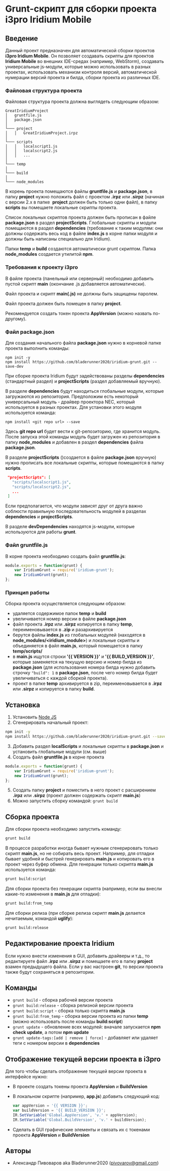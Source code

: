 # Grunt-скрипт для сборки проекта i3pro Iridium Mobile

## Введение

Данный проект предназначен для автоматической сборки проектов **i3pro Iridium Mobile**. Он позволяет создавать скрипты для проектов **Iridium Mobile** во внешних IDE-средах (например, WebStorm), создавать универсальные js-модули, которые можно использовать в разных проектах, использовать механизм контроля версий, автоматической нумерации версий проекта и билда, сборки проекта из различных IDE.

### Файловая структура проекта

Файловая структура проекта должна выглядеть следующим образом:

```
GreatIridiumProject
│   gruntfile.js
│   package.json
│
└─── project
│   │   GreatIridiumProject.irpz
│
└─── scripts
│   │   localscript1.js
│   │   localscript2.js
│   │   ...
│
└─── temp
│
└─── build
│
└─── node_modules

```

В корень проекта помещаются файлы **gruntfile.js** и **package.json**, в папку **project** нужно положить файл с проектом **.irpz** или **.sirpz** (начиная с версии 2.x в папке  **project** должен быть только одни файл), в папку **scripts** вы помещаете локальные скрипты проекта.

Список локальных скриптов проекта должен быть прописан в файле **package.json** в раздел **projectScripts**. Глобальные скрипты и модули помещаются в раздел **dependencies** (требование к таким модулям: они должны содержать весь код в файле **index.js** в корне папки модуля и должны быть написаны специально для Iridium).

Папки **temp** и **build** создаются автоматически grunt скриптом. Папка **node_modules** создается утилитой **npm**.

### Требования к проекту i3pro

В файле проекта (панельный или серверный) необходимо добавить пустой скрипт **main** (окончание .js добавляется автоматически).

Файл проекта и скрипт **main(.js)** не должны быть защищены паролем.

Файл проекта должен быть помещен в папку **project**.

Рекомендуется создать токен проекта **AppVersion** (можно назвать по-другому).


### Файл package.json

Для создания начального файла **package.json** нужно в корневой папке проекта выполнить команды:

```
npm init -y
npm install https://github.com/bladerunner2020/iridium-grunt.git --save-dev
```

При сборке проекта Iridium будут задействованы разделы **dependencies** (стандартный раздел) и **projectScripts**
(раздел добавляемый вручную).

В разделе **dependencies** будут находиться глобальные модули, которые загружаются из репозитория. Предположим есть некоторый универсальный модуль - драйвер проектора NEC, который используется в разных проектах. Для установки этого модуля используется команда:

 ```
 npm install <git repo url> --save
 ```

Здесь **git repo url** будет вести к git-репозиторию, где хранится модуль. После запуска этой команды модуль будет загружен из репозитория в папку **node_modules** и добавлен в раздел **dependencies** файла **package.json**.

В разделе **projectScripts** ()создается в файле **package.json** вручную) нужно прописать все локальные скрипты, которые помещаются в папку **scripts**.

 ```json
  "projectScripts": [
    "scripts/localscript1.js",
    "scripts/localscript2.js",
    ...
  ]
   ```

Если предполагается, что модули зависят друг от друга важно соблюсти правильную последовательность модулей в разделах **dependencies** и **projectScripts**.

В разделе **devDependencies** находятся js-модули, которые используются для работы **grunt**.

### Файл gruntfile.js

В корне проекта необходимо создать файл **gruntfile.js**:

```javascript
module.exports = function(grunt) {
    var IridiumGrunt = require('iridium-grunt');
    new IridiumGrunt(grunt);
};
```

### Принцип работы

Сборка проекта осуществляется следующим образом:
- удаляется содержимое папок **temp** и **build**
- увеличивается номер версии в файле **package.json**
- файл проекта **.irpz** или **.sirpz** копируется в папку **temp**, переименовывается в **.zip** и разархивируется
- берутся файлы **index.js** из глобальных модулей (находятся в **node_modules/<iridium_module>**) и локальные скрипты и объединяется в файл **main.js**, который помещается в папку **temp/scripts/**
- в **main.js** ищутся строки **'{{ VERSION }}'** и **'{{ BUILD_VERSION }}'**, которые заменяется на текущую версию и номер билда из **package.json** (для использования номера билда нужно добавить строчку `"build": 1` в **package.json**, после чего номер билда будет увеличиваться с каждой сборкой проекта).
- проект в папке **temp** архивируется в zip, переименовывается в **.irpz** или **.sirpz** и копируется в папку **build**.

## Установка

1. Установить [Node JS](https://nodejs.org/)
2. Сгенерировать начальный проект:
  ```bash
  npm init -y
  npm install https://github.com/bladerunner2020/iridium-grunt.git --save-dev
  ```
3. Добавить раздел **localScripts** и локальные скрипты в **package.json** и установить глобальные модули (см. выше)
4. Создать файл **gruntfile.js** в корне проекта
  ```javascript
  module.exports = function(grunt) {
      var IridiumGrunt = require('iridium-grunt');
      new IridiumGrunt(grunt);
  };
  ```
5. Создать папку **project** и поместить в него проект с расширением **.irpz** или **.sirpz** (проект должен содержать скрипт **main.js**)
6. Можно запустить сборку командой: `grunt build`

## Сборка проекта

Для сборки проекта необходимо запустить команду:

  ```bash
  grunt build
  ```

В процессе разработки иногда бывает нужным сгенерировать только скрипт **main.js**, но не собирать весь проект. Например, для отладки бывает удобней и быстрей генерировать **main.js** и копировать его в проект через буфер обмена. Для генерации только скрипта **main.js** используется команда:

  ```bash
  grunt build:script
  ```

Для сборки проекта без генерации скрипта (например, если вы внесли какие-то изменения в **main.js** для отладки):

  ```bash
  grunt build:from_temp
  ```

Для сборки релиза (при сборке релиза скрипт **main.js** делается нечитаемым, командой **uglify**):

  ```bash
  grunt build:release
  ```

## Редактирование проекта Iridium

Если нужно внести изменения в GUI, добавить драйверы и т.д., то редактируете файл **.irpz** или **.sirpz** и помещаете его в папку **project** взамен предыдущего файла. Если у вас настроен **git**, то версии проекта также будут сохраняться в репозитории.

## Команды
- `grunt build` - сборка рабочей версии проекта
- `grunt build:release` - сборка релизной версии проекта
- `grunt build:script` - сборка только скрипта **main.js** 
- `grunt build:from_temp` - сборка версии проекта из папки **temp** (можно использовать после команды **build:script**)
- `grunt update` - обновление всех модулей: вначале запускается **npm check update**, а потом **npm update**
- `grunt update-tags:[add | remove | force]` - добавляет или удаляет теги с номером версии в **dependencies**

## Отображение текущей версии проекта в i3pro

Для того чтобы сделать отображение текущей версии проекта в интерфейсе нужно:
- В проекте создать токены проекта **AppVersion** и **BuildVersion**
- В локальном скрипте (например, **app.js**) добавить следующий код:

  ```javascript
  var appVersion = '{{ VERSION }}';
  var buildVersion = '{{ BUILD_VERSION }}';
  IR.SetVariable('Global.AppVersion', 'v.' + appVersion);
  IR.SetVariable('Global.BuildVersion', 'v.' + buildVersion);
  ```

- Сделать в GUI графические элементы и связать их с токенами проекта **AppVersion** и **BuildVersion**

## Авторы
- Александр Пивоваров aka Bladerunner2020 ([pivovarov@gmail.com](mailto:pivovarov@gmail.com))
